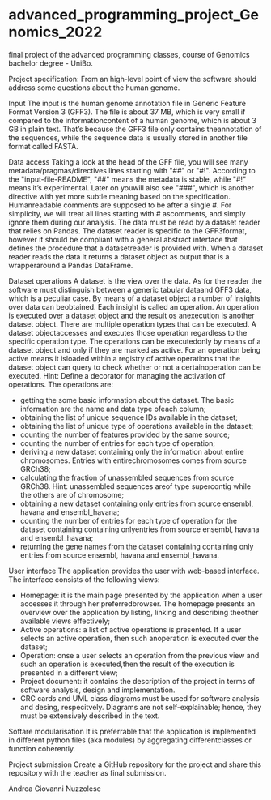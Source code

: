 # advanced_programming_project_Genomics_2022
final project of the advanced programming classes, course of Genomics bachelor degree - UniBo.

Project specification:
From an high-level point of view the software should address some questions about the human genome.

Input
The input is the human genome annotation file in Generic Feature Format Version 3 (GFF3).
The file is about 37 MB, which is very small if compared to the informationcontent of a human genome, which is about 3 GB in plain text.
That’s because the GFF3 file only contains theannotation of the sequences, while the sequence data is usually stored in another file format called FASTA.

Data access
Taking a look at the head of the GFF file, you will see many metadata/pragmas/directives lines starting with "##" or "#!". According to the "input-file-README",
"##" means the metadata is stable, while "#!" means it’s experimental. Later on youwill also see "###", which is another directive with yet more subtle meaning based on the specification.
Humanreadable comments are supposed to be after a single #.
For simplicity, we will treat all lines starting with # ascomments, and simply ignore them during our analysis.
The data must be read by a dataset reader that relies on Pandas.
The dataset reader is specific to the GFF3format, however it should be compliant with a general abstract interface that defines the procedure that a datasetreader is provided with.
When a dataset reader reads the data it returns a dataset object as output that is a wrapperaround a Pandas DataFrame.

Dataset operations
A dataset is the view over the data. As for the reader the software must distinguish between a generic tabular dataand GFF3 data, which is a peculiar case.
By means of a dataset object a number of insights over data can beobtained. Each insight is called an operation.
An operation is executed over a dataset object and the result os anexecution is another dataset object.
There are multiple operation types that can be executed. A dataset objectaccesses and executes those operation regardless to the specific operation type.
The operations can be executedonly by means of a dataset object and only if they are marked as active.
For an operation being active means it isloaded within a registry of active operations that the dataset object can query to check whether or not a certainoperation can be executed.
Hint: Define a decorator for managing the activation of operations.
The operations are:
- getting the some basic information about the dataset. The basic information are the name and data type ofeach column;
- obtaining the list of unique sequence IDs available in the dataset;
- obtaining the list of unique type of operations available in the dataset;
- counting the number of features provided by the same source;
- counting the number of entries for each type of operation;
- deriving a new dataset containing only the information about entire chromosomes. Entries with entirechromosomes comes from source GRCh38;
- calculating the fraction of unassembled sequences from source GRCh38. Hint: unassembled sequences areof type supercontig while the others are of chromosome;
- obtaining a new dataset containing only entries from source ensembl, havana and ensembl_havana;
- counting the number of entries for each type of operation for the dataset containing containing onlyentries from source ensembl, havana and ensembl_havana;
- returning the gene names from the dataset containing containing only entries from source ensembl, havana and ensembl_havana.

User interface
The application provides the user with web-based interface. The interface consists of the following views:
- Homepage: it is the main page presented by the application when a user accesses it through her preferredbrowser.
The homepage presents an overview over the application by listing, linking and describing theother available views effectively;
- Active operations: a list of active operations is presented. If a user selects an active operation, then such anoperation is executed over the dataset;
- Operation: onse a user selects an operation from the previous view and such an operation is executed,then the result of the execution is presented in a different view;
- Project document: it contains the description of the project in terms of software analysis, design and implementation.
- CRC cards and UML class diagrams must be used for software analysis and desing, respecitvely.
Diagrams are not self-explainable; hence, they must be extensively described in the text.

Softare modularisation
It is preferrable that the application is implemented in different python files (aka modules) by aggregating differentclasses or function coherently.

Project submission
Create a GitHub repository for the project and share this repository with the teacher as final submission.

Andrea Giovanni Nuzzolese

